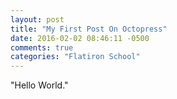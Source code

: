 ```yaml
---
layout: post
title: "My First Post On Octopress"
date: 2016-02-02 08:46:11 -0500
comments: true
categories: "Flatiron School"
---
```

"Hello World."